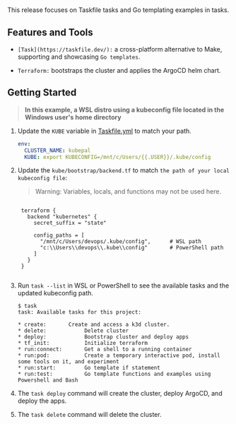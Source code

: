 #

This release focuses on Taskfile tasks and Go templating examples in tasks.

## Features and Tools

- `[Task](https://taskfile.dev/):` a cross-platform alternative to Make, supporting and showcasing `Go templates`.

- `Terraform:` bootstraps the cluster and applies the ArgoCD helm chart.

## Getting Started

> **In this example, a WSL distro using a kubeconfig file located in the Windows user's home directory**

1. Update the `KUBE` variable in [Taskfile.yml](../Taskfile.yaml) to match your path.

   ```yaml
   env:
     CLUSTER_NAME: kubepal
     KUBE: export KUBECONFIG=/mnt/c/Users/{{.USER}}/.kube/config
   ```

2. Update the `kube/bootstrap/backend.tf` to match `the path of your local kubeconfig file`:

   > Warning: Variables, locals, and functions may not be used here.

   ```hcl

    terraform {
      backend "kubernetes" {
        secret_suffix = "state"

        config_paths = [
          "/mnt/c/Users/devops/.kube/config",      # WSL path
          "c:\\Users\\devops\\.kube\\config"       # PowerShell path
        ]
      }
    }


   ```

3. Run `task --list` in WSL or PowerShell to see the available tasks and the updated kubeconfig path.

   ```shell
   $ task
   task: Available tasks for this project:

   * create:       Create and access a k3d cluster.
   * delete:            Delete cluster
   * deploy:            Bootstrap cluster and deploy apps
   * tf_init:           Initialize terraform
   * run:connect:       Get a shell to a running container
   * run:pod:           Create a temporary interactive pod, install some tools on it, and experiment
   * run:start:         Go template if statement
   * run:test:          Go template functions and examples using Powershell and Bash
   ```

4. The `task deploy` command will create the cluster, deploy ArgoCD, and deploy the apps.
5. The `task delete` command will delete the cluster.
